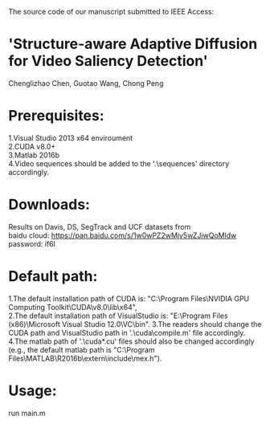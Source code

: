 The source code of our manuscript submitted to IEEE Access:   
# 'Structure-aware Adaptive Diffusion for Video Saliency Detection'  

Chenglizhao Chen, Guotao Wang, Chong Peng  

# Prerequisites: 
1.Visual Studio 2013 x64 enviroument  
2.CUDA v8.0+  
3.Matlab 2016b  
4.Video sequences should be added to the '.\sequences\' directory accordingly.  

# Downloads:  
Results on Davis, DS, SegTrack and UCF datasets from  
baidu cloud: https://pan.baidu.com/s/1w0wPZ2wMjv5wZJiwQoMldw  
password: if6l   

# Default path:   
1.The default installation path of CUDA is: "C:\Program Files\NVIDIA GPU Computing Toolkit\CUDA\v8.0\lib\x64\",  
2.The default installation path of VisualStudio is: "E:\Program Files (x86)\Microsoft Visual Studio 12.0\VC\bin". 
3.The readers should change the CUDA path and VisualStudio path in '.\cuda\compile.m' file accordingly.  
4.The matlab path of '.\cuda\*.cu' files should also be changed accordingly  
(e.g., the default matlab path is "C:\Program Files\MATLAB\R2016b\extern\include\mex.h").  

# Usage: 
run main.m  
